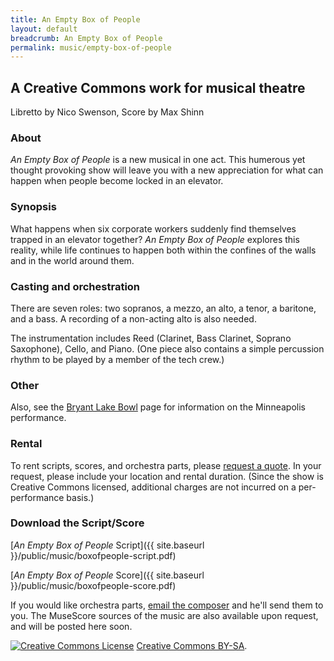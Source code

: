 ```yaml
---
title: An Empty Box of People
layout: default
breadcrumb: An Empty Box of People
permalink: music/empty-box-of-people
---
```



## A Creative Commons work for musical theatre

Libretto by Nico Swenson, Score by Max Shinn

### About

*An Empty Box of People* is a new musical in one act. This humerous yet
thought provoking show will leave you with a new appreciation for what
can happen when people become locked in an elevator.

### Synopsis

What happens when six corporate workers suddenly find themselves trapped
in an elevator together? *An Empty Box of People* explores this reality,
while life continues to happen both within the confines of the walls and
in the world around them.

### Casting and orchestration

There are seven roles: two sopranos, a mezzo, an alto, a tenor, a
baritone, and a bass. A recording of a non-acting alto is also needed.

The instrumentation includes Reed (Clarinet, Bass Clarinet, Soprano
Saxophone), Cello, and Piano. (One piece also contains a simple
percussion rhythm to be played by a member of the tech crew.)

### Other

Also, see the [Bryant Lake
Bowl](http://www.bryantlakebowl.com/theater/an-empty-box-of-people)
page for information on the Minneapolis performance.

### Rental

To rent scripts, scores, and orchestra parts, please [request a
quote](mailto:admin-at-bernsteinforpresident-daht-com). In your request,
please include your location and rental duration. (Since the show is
Creative Commons licensed, additional charges are not incurred on a
per-performance basis.)

### Download the Script/Score

[*An Empty Box of People* Script]({{ site.baseurl }}/public/music/boxofpeople-script.pdf)

[*An Empty Box of People* Score]({{ site.baseurl }}/public/music/boxofpeople-score.pdf)

If you would like orchestra parts, [email the
composer](mailto:admin-at-bernsteinforpresident-daht-com) and he'll send
them to you. The MuseScore sources of the music are also available upon
request, and will be posted here soon.

<a rel="license" href="http://creativecommons.org/licenses/by-sa/3.0/"><img alt="Creative Commons License" style="border-width:0" src="http://i.creativecommons.org/l/by-sa/3.0/88x31.png" /></a> <a rel="license" href="http://creativecommons.org/licenses/by-sa/3.0/">Creative Commons BY-SA</a>.
